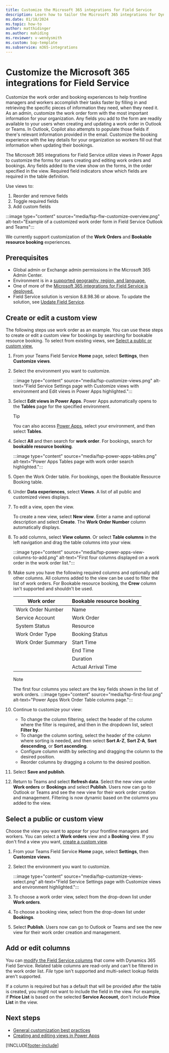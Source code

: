 ```yaml
---
title: Customize the Microsoft 365 integrations for Field Service
description: Learn how to tailor the Microsoft 365 integrations for Dynamics 365 Field Service to your business
ms.date: 01/18/2024
ms.topic: how-to
author: matthidinger
ms.author: mahiding
ms.reviewer: v-wendysmith
ms.custom: bap-template
ms.subservice: m365-integrations
---
```


# Customize the Microsoft 365 integrations for Field Service

Customize the work order and booking experiences to help frontline managers and workers accomplish their tasks faster by filling in and retrieving the specific pieces of information they need, when they need it. As an admin, customize the work order form with the most important information for your organization. Any fields you add to the form are readily available to your users when creating and updating a work order in Outlook or Teams. In Outlook, Copilot also attempts to populate those fields if there's relevant information provided in the email. Customize the booking experience with the key details for your organization so workers fill out that information when updating their bookings.

The Microsoft 365 integrations for Field Service utilize views in Power Apps to customize the forms for users creating and editing work orders and bookings. Any fields added to the view show on the forms, in the order specified in the view. Required field indicators show which fields are required in the table definition.

Use views to:
1. Reorder and remove fields
1. Toggle required fields
1. Add custom fields

:::image type="content" source="media/fsp-flw-customize-overview.png" alt-text="Example of a customized work order form in Field Service Outlook and Teams":::

We currently support customization of the **Work Orders** and **Bookable resource booking** experiences.

## Prerequisites

- Global admin or Exchange admin permissions in the Microsoft 365 Admin Center.
- Environment is in a [supported geography, region, and language.](flw-overview.md#supported-geographies-regions-and-languages)
- One of more of the [Microsoft 365 integrations for Field Service is deployed.](flw-admin.md)
- Field Service solution is version 8.8.98.36 or above. To update the solution, see [Update Field Service](update-field-service.md#dynamics-365-field-service).

## Create or edit a custom view

The following steps use work order as an example. You can use these steps to create or edit a custom view for bookings by searching for bookable resource booking. To select from existing views, see [Select a public or custom view.](#select-a-public-or-custom-view)

1. From your Teams Field Service **Home** page, select **Settings**, then **Customize views**.

1. Select the environment you want to customize.

   :::image type="content" source="media/fsp-customize-views.png" alt-text="Field Service Settings page with Customize views with environment and Edit views in Power Apps highlighted.":::

1. Select **Edit views in Power Apps**. Power Apps automatically opens to the **Tables** page for the specified environment.

   > [!TIP]
   > You can also access [Power Apps](https://make.powerapps.com/), select your environment, and then select **Tables**.

1. Select **All** and then search for **work order**. For bookings, search for **bookable resource booking**.

   :::image type="content" source="media/fsp-power-apps-tables.png" alt-text="Power Apps Tables page with work order search highlighted.":::

1. Open the Work Order table. For bookings, open the Bookable Resource Booking table.

1. Under **Data experiences**, select **Views**. A list of all public and customized views displays.

1. To edit a view, open the view.

   To create a new view, select **New view**. Enter a name and optional description and select **Create**. The **Work Order Number** column automatically displays.

1. To add columns, select **View column**. Or select **Table columns** in the left navigation and drag the table columns into your view.

   :::image type="content" source="media/fsp-power-apps-view-columns-to-add.png" alt-text="First four columns displayed on a work order in the work order list.":::

1. Make sure you have the following required columns and optionally add other columns. All columns added to the view can be used to filter the list of work orders. For Bookable resource booking, the **Crew** column isn't supported and shouldn't be used.

   | Work order        | Bookable resource booking |
   | ----------------- | ------------------------- |
   | Work Order Number | Name                      |
   | Service Account   | Work Order                |
   | System Status     | Resource                  |
   | Work Order Type   | Booking Status            |
   | Work Order Summary| Start Time                |
   |                   | End Time                  |
   |                   | Duration                  |
   |                   | Actual Arrival Time       |

   > [!NOTE]
   > The first four columns you select are the key fields shown in the list of work orders.
   > :::image type="content" source="media/fsp-first-four.png" alt-text="Power Apps Work Order Table columns page.":::

1. Continue to customize your view:

   - To change the column filtering, select the header of the column where the filter is required, and then in the dropdown list, select **Filter by**.
   - To change the column sorting, select the header of the column where sorting is needed, and then select **Sort A-Z**, **Sort Z-A**, **Sort descending**, or **Sort ascending**.
   - Configure column width by selecting and dragging the column to the desired position.
   - Reorder columns by dragging a column to the desired position.

1. Select **Save and publish**.

1. Return to Teams and select **Refresh data**. Select the new view under **Work orders** or **Bookings** and select **Publish**. Users now can go to Outlook or Teams and see the new view for their work order creation and management. Filtering is now dynamic based on the columns you added to the view.

## Select a public or custom view

Choose the view you want to appear for your frontline managers and workers. You can select a **Work orders** view and a **Booking** view. If you don't find a view you want, [create a custom view](#create-or-edit-a-custom-view).

1. From your Teams Field Service **Home** page, select **Settings**, then **Customize views**.

1. Select the environment you want to customize.

   :::image type="content" source="media/fsp-customize-views-select.png" alt-text="Field Service Settings page with Customize views and environment highlighted.":::

1. To choose a work order view, select from the drop-down list under **Work orders**.

1. To choose a booking view, select from the drop-down list under **Bookings**.

1. Select **Publish**. Users now can go to Outlook or Teams and see the new view for their work order creation and management.

## Add or edit columns

You can [modify the Field Service columns](field-service-customize-columns-fields.md) that come with Dynamics 365 Field Service. Related table columns are read-only and can't be filtered in the work order list. *File* type isn't supported and multi-select lookup fields aren't supported.

If a column is required but has a default that will be provided after the table is created, you might not want to include the field in the view. For example, if **Price List** is based on the selected **Service Account**, don't include **Price List** in the view.

## Next steps

- [General customization best practices](field-service-customization-best-practices.md)
- [Creating and editing views in Power Apps](/power-apps/maker/model-driven-apps/create-or-edit-model-driven-app-view)


[!INCLUDE[footer-include](../includes/footer-banner.md)]
